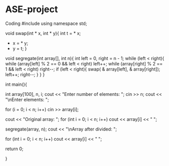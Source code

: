 # ASE-project
Coding
#include<iostream>
using namespace std;

void swap(int * x, int * y){
  int t = * x;
  * x = * y;
  * y = t;
}

void segregate(int array[], int n){
  int left = 0, right = n - 1;
  while (left < right){
    while (array[left] % 2 == 0 && left < right)
      left++;
    while (array[right] % 2 == 1 && left < right)
      right--;
    if (left < right){
      swap( & array[left], & array[right]);
      left++;
      right--;
    }
  }
}

int main(){

  int array[100], n, i;
  cout << "Enter number of elements: ";
  cin >> n;
  cout << "\nEnter elements: ";

  for (i = 0; i < n; i++)
    cin >> array[i];
    
  cout << "Original array: ";
  for (int i = 0; i < n; i++)
    cout << array[i] << " ";

  segregate(array, n);
  cout << "\nArray after divided: ";
  
  for (int i = 0; i < n; i++)
    cout << array[i] << " ";

  return 0;

}
